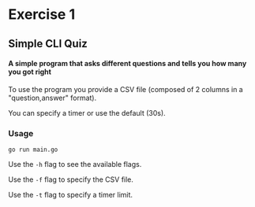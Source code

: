 # Exercise 1

## Simple CLI Quiz

#### A simple program that asks different questions and tells you how many you got right
To use the program you provide a CSV file (composed of 2 columns in a "question,answer" format).

You can specify a timer or use the default (30s).

### Usage

`go run main.go`

Use the `-h` flag to see the available flags.

Use the `-f` flag to specify the CSV file.

Use the `-t` flag to specify a timer limit.
